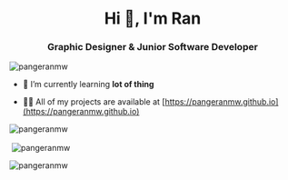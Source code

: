 <h1 align="center">Hi 👋, I'm Ran</h1>
<h3 align="center">Graphic Designer & Junior Software Developer</h3>

<p align="left"> <img src="https://komarev.com/ghpvc/?username=pangeranmw&label=Profile%20views&color=0e75b6&style=flat" alt="pangeranmw" /> </p>

- 🌱 I’m currently learning **lot of thing**

- 👨‍💻 All of my projects are available at [https://pangeranmw.github.io](https://pangeranmw.github.io)

<p><img align="center" src="https://github-readme-stats.vercel.app/api/top-langs?username=pangeranmw&show_icons=true&locale=en&layout=compact" alt="pangeranmw" /></p>

<p>&nbsp;<img align="center" src="https://github-readme-stats.vercel.app/api?username=pangeranmw&show_icons=true&locale=en" alt="pangeranmw" /></p>

<p><img align="center" src="https://github-readme-streak-stats.herokuapp.com/?user=pangeranmw&" alt="pangeranmw" /></p>
